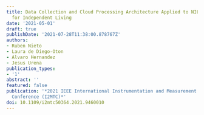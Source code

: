 ```yaml
---
title: Data Collection and Cloud Processing Architecture Applied to NILM Techniques
  for Independent Living
date: '2021-05-01'
draft: true
publishDate: '2021-07-28T11:38:00.878767Z'
authors:
- Ruben Nieto
- Laura de Diego-Oton
- Alvaro Hernandez
- Jesus Urena
publication_types:
- '1'
abstract: ''
featured: false
publication: '*2021 IEEE International Instrumentation and Measurement Technology
  Conference (I2MTC)*'
doi: 10.1109/i2mtc50364.2021.9460010
---
```


